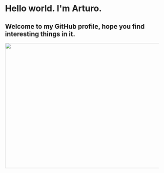 # Hello world. I'm Arturo. 
           
## Welcome to my GitHub profile, hope you find interesting things in it.  

<p align="center">
           <img width="720" height="412" src=https://user-images.githubusercontent.com/127188733/224126679-5a57066f-435e-4b3f-a156-97d1aeedf7d6.jpg>
</p>
